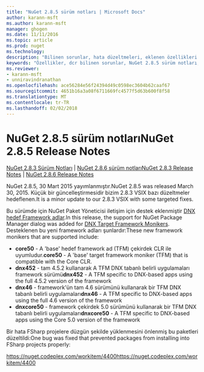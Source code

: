 ```yaml
---
title: "NuGet 2.8.5 sürüm notları | Microsoft Docs"
author: karann-msft
ms.author: karann-msft
manager: ghogen
ms.date: 11/11/2016
ms.topic: article
ms.prod: nuget
ms.technology: 
description: "Bilinen sorunlar, hata düzeltmeleri, eklenen özellikleri ve dcr NuGet 2.8.5 dahil etmek için sürüm notları."
keywords: "Özellikler, dcr bilinen sorunlar, NuGet 2.8.5 sürüm notları, hata düzeltmeleri eklendi"
ms.reviewer:
- karann-msft
- unniravindranathan
ms.openlocfilehash: ace56284e56f24394d49c0598ec3604b62caaf67
ms.sourcegitcommit: 4651b16a3a08f6711669fc4577f5d63b600f8f58
ms.translationtype: MT
ms.contentlocale: tr-TR
ms.lasthandoff: 02/02/2018
---
```

# <a name="nuget-285-release-notes"></a><span data-ttu-id="d4457-104">NuGet 2.8.5 sürüm notları</span><span class="sxs-lookup"><span data-stu-id="d4457-104">NuGet 2.8.5 Release Notes</span></span>

<span data-ttu-id="d4457-105">[NuGet 2.8.3 Sürüm Notları](../release-notes/nuget-2.8.3.md) | [NuGet 2.8.6 sürüm notları](../release-notes/nuget-2.8.6.md)</span><span class="sxs-lookup"><span data-stu-id="d4457-105">[NuGet 2.8.3 Release Notes](../release-notes/nuget-2.8.3.md) | [NuGet 2.8.6 Release Notes](../release-notes/nuget-2.8.6.md)</span></span>

<span data-ttu-id="d4457-106">NuGet 2.8.5, 30 Mart 2015 yayımlanmıştır.</span><span class="sxs-lookup"><span data-stu-id="d4457-106">NuGet 2.8.5 was released March 30, 2015.</span></span> <span data-ttu-id="d4457-107">Küçük bir güncelleştirmesidir bizim 2.8.3 VSIX bazı düzeltmeler hedeflenen.</span><span class="sxs-lookup"><span data-stu-id="d4457-107">It is a minor update to our 2.8.3 VSIX with some targeted fixes.</span></span>

<span data-ttu-id="d4457-108">Bu sürümde için NuGet Paket Yöneticisi iletişim için destek eklenmiştir [DNX hedef Framework adlar](https://github.com/aspnet/dnx).</span><span class="sxs-lookup"><span data-stu-id="d4457-108">In this release, the support for NuGet Package Manager dialog was added for [DNX Target Framework Monikers](https://github.com/aspnet/dnx).</span></span>  <span data-ttu-id="d4457-109">Desteklenen bu yeni framework adları şunlardır:</span><span class="sxs-lookup"><span data-stu-id="d4457-109">These new framework monikers that are supported include:</span></span>

* <span data-ttu-id="d4457-110">**core50** - A 'base' hedef framework ad (TFM) çekirdek CLR ile uyumludur.</span><span class="sxs-lookup"><span data-stu-id="d4457-110">**core50** - A 'base' target framework moniker (TFM) that is compatible with the Core CLR.</span></span>
* <span data-ttu-id="d4457-111">**dnx452** - tam 4.5.2 kullanarak A TFM DNX tabanlı belirli uygulamaları framework sürümü</span><span class="sxs-lookup"><span data-stu-id="d4457-111">**dnx452** - A TFM specific to DNX-based apps using the full 4.5.2 version of the framework</span></span>
* <span data-ttu-id="d4457-112">**dnx46** - framework'ün tam 4.6 sürümünü kullanarak bir TFM DNX tabanlı belirli uygulamaları</span><span class="sxs-lookup"><span data-stu-id="d4457-112">**dnx46** - A TFM specific to DNX-based apps using the full 4.6 version of the framework</span></span>
* <span data-ttu-id="d4457-113">**dnxcore50** - framework çekirdek 5.0 sürümünü kullanarak bir TFM DNX tabanlı belirli uygulamaları</span><span class="sxs-lookup"><span data-stu-id="d4457-113">**dnxcore50** - A TFM specific to DNX-based apps using the Core 5.0 version of the framework</span></span>

<span data-ttu-id="d4457-114">Bir hata FSharp projelere düzgün şekilde yüklenmesini önlenmiş bu paketleri düzeltildi:</span><span class="sxs-lookup"><span data-stu-id="d4457-114">One bug was fixed that prevented packages from installing into FSharp projects properly:</span></span>

<span data-ttu-id="d4457-115">https://nuget.codeplex.com/workitem/4400</span><span class="sxs-lookup"><span data-stu-id="d4457-115">https://nuget.codeplex.com/workitem/4400</span></span>